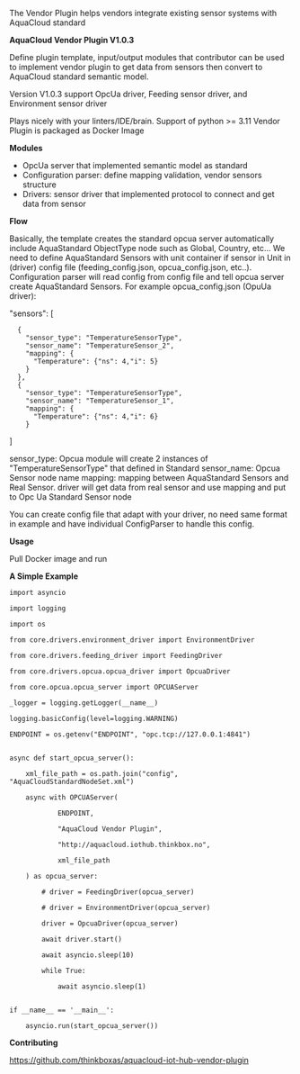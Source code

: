 The Vendor Plugin helps vendors integrate existing sensor systems with AquaCloud standard

**AquaCloud Vendor Plugin V1.0.3** 

Define plugin template, input/output modules that contributor can be used to implement vendor plugin to get data from
sensors then convert to AquaCloud standard semantic model.

Version V1.0.3 support OpcUa driver, Feeding sensor driver, and Environment sensor driver

Plays nicely with your linters/IDE/brain.
Support of python >= 3.11
Vendor Plugin is packaged as Docker Image

**Modules**

+ OpcUa server that implemented semantic model as standard
+ Configuration parser: define mapping validation, vendor sensors structure
+ Drivers: sensor driver that implemented protocol to connect and get data from sensor

**Flow**

 Basically, the template creates the standard opcua server automatically include AquaStandard ObjectType node such as Global, Country, etc...
 We need to define AquaStandard Sensors with unit container if sensor in Unit in (driver) config file (feeding_config.json, opcua_config.json, etc..).
 Configuration parser will read config from config file and tell opcua server create AquaStandard Sensors.
 For example opcua_config.json (OpuUa driver):

 "sensors": [

      {
        "sensor_type": "TemperatureSensorType",
        "sensor_name": "TemperatureSensor_2",
        "mapping": {
          "Temperature": {"ns": 4,"i": 5}
        }
      },
      {
        "sensor_type": "TemperatureSensorType",
        "sensor_name": "TemperatureSensor_1",
        "mapping": {
          "Temperature": {"ns": 4,"i": 6}
        }

 ]
 
 sensor_type: Opcua module will create 2 instances of "TemperatureSensorType" that defined in Standard 
 sensor_name: Opcua Sensor node name
 mapping: mapping between AquaStandard Sensors and Real Sensor. driver will get data from real sensor and use mapping and put to Opc Ua Standard Sensor node

 You can create config file that adapt with your driver, no need same format in example and have individual ConfigParser to handle this config.

**Usage**

Pull Docker image and run

**A Simple Example**

    import asyncio

    import logging

    import os

    from core.drivers.environment_driver import EnvironmentDriver

    from core.drivers.feeding_driver import FeedingDriver

    from core.drivers.opcua.opcua_driver import OpcuaDriver

    from core.opcua.opcua_server import OPCUAServer

    _logger = logging.getLogger(__name__)

    logging.basicConfig(level=logging.WARNING)

    ENDPOINT = os.getenv("ENDPOINT", "opc.tcp://127.0.0.1:4841")


    async def start_opcua_server():

        xml_file_path = os.path.join("config", "AquaCloudStandardNodeSet.xml")
    
        async with OPCUAServer(
    
                ENDPOINT,
            
                "AquaCloud Vendor Plugin",
            
                "http://aquacloud.iothub.thinkbox.no",
            
                xml_file_path
            
        ) as opcua_server:
    
            # driver = FeedingDriver(opcua_server)
        
            # driver = EnvironmentDriver(opcua_server)
        
            driver = OpcuaDriver(opcua_server)
        
            await driver.start()
        
            await asyncio.sleep(10)
        
            while True:
        
                await asyncio.sleep(1)


    if __name__ == '__main__':

        asyncio.run(start_opcua_server())

**Contributing**

https://github.com/thinkboxas/aquacloud-iot-hub-vendor-plugin
